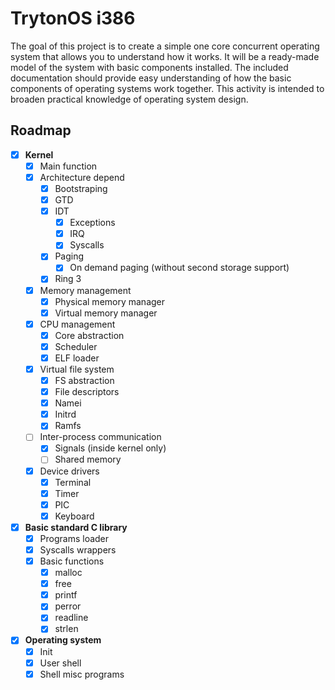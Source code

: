 # **TrytonOS i386**
The goal of this project is to create a simple one core concurrent operating system that allows you to understand how it works. It will be a ready-made model of the system with basic components installed. The included documentation should provide easy understanding of how the basic components of operating systems work together. This activity is intended to broaden practical knowledge of operating system design.

## Roadmap
- [x] **Kernel**
    - [x] Main function
    - [x] Architecture depend
        - [x] Bootstraping
        - [x] GTD
        - [x] IDT
            - [x] Exceptions
            - [x] IRQ
            - [x] Syscalls
        - [x] Paging
            - [x] On demand paging (without second storage support)
        - [x] Ring 3
    - [x] Memory management
        - [x] Physical memory manager
        - [x] Virtual memory manager
    - [x] CPU management
        - [x] Core abstraction
        - [x] Scheduler
        - [x] ELF loader
    - [x] Virtual file system
        - [x] FS abstraction
        - [x] File descriptors
        - [x] Namei
        - [x] Initrd
        - [x] Ramfs
    - [ ] Inter-process communication
        - [x] Signals (inside kernel only)
        - [ ] Shared memory
    - [x] Device drivers
        - [x] Terminal
        - [x] Timer
        - [x] PIC
        - [x] Keyboard
- [x] **Basic standard C library**
    - [x] Programs loader
    - [x] Syscalls wrappers
    - [x] Basic functions
        - [x] malloc
        - [x] free
        - [x] printf
        - [x] perror
        - [x] readline
        - [x] strlen
- [x] **Operating system**
    - [x] Init
    - [x] User shell
    - [x] Shell misc programs
